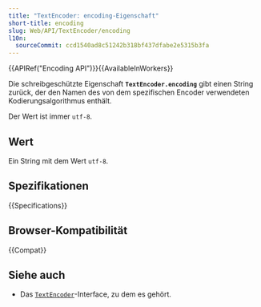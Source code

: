 ```yaml
---
title: "TextEncoder: encoding-Eigenschaft"
short-title: encoding
slug: Web/API/TextEncoder/encoding
l10n:
  sourceCommit: ccd1540ad8c51242b318bf437dfabe2e5315b3fa
---
```


{{APIRef("Encoding API")}}{{AvailableInWorkers}}

Die schreibgeschützte Eigenschaft **`TextEncoder.encoding`** gibt einen String zurück, der den Namen des von dem spezifischen Encoder verwendeten Kodierungsalgorithmus enthält.

Der Wert ist immer `utf-8`.

## Wert

Ein String mit dem Wert `utf-8`.

## Spezifikationen

{{Specifications}}

## Browser-Kompatibilität

{{Compat}}

## Siehe auch

- Das [`TextEncoder`](/de/docs/Web/API/TextEncoder)-Interface, zu dem es gehört.
